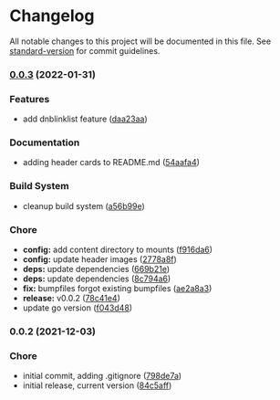 # Changelog

All notable changes to this project will be documented in this file. See [standard-version](https://github.com/conventional-changelog/standard-version) for commit guidelines.

### [0.0.3](https://github.com/dnb-org/dnb-hugo-sitemap/compare/v0.0.2...v0.0.3) (2022-01-31)


### Features

* add dnblinklist feature ([daa23aa](https://github.com/dnb-org/dnb-hugo-sitemap/commit/daa23aa808ac495154845e68395c581a47c13308))


### Documentation

* adding header cards to README.md ([54aafa4](https://github.com/dnb-org/dnb-hugo-sitemap/commit/54aafa46a378dca016296c166746ce315cb5223b))


### Build System

* cleanup build system ([a56b99e](https://github.com/dnb-org/dnb-hugo-sitemap/commit/a56b99e628b17ae6b953cab623dde7f08895b689))


### Chore

* **config:** add content directory to mounts ([f916da6](https://github.com/dnb-org/dnb-hugo-sitemap/commit/f916da64c348636754a4e2480575cfb0336e8f6a))
* **config:** update header images ([2778a8f](https://github.com/dnb-org/dnb-hugo-sitemap/commit/2778a8ffdcddc5d811f27ec13394baec49249f35))
* **deps:** update dependencies ([669b21e](https://github.com/dnb-org/dnb-hugo-sitemap/commit/669b21e746654b333efd62e4a2e5d1cba4b15461))
* **deps:** update dependencies ([8c794a6](https://github.com/dnb-org/dnb-hugo-sitemap/commit/8c794a62f28a16f7cc3f707e12504ca2680129d2))
* **fix:** bumpfiles forgot existing bumpfiles ([ae2a8a3](https://github.com/dnb-org/dnb-hugo-sitemap/commit/ae2a8a3e47609b09aedda2ec033d2ac47b5d6df0))
* **release:** v0.0.2 ([78c41e4](https://github.com/dnb-org/dnb-hugo-sitemap/commit/78c41e40b2cbe095a9662152e4b2f2d489c0cb83))
* update go version ([f043d48](https://github.com/dnb-org/dnb-hugo-sitemap/commit/f043d48ec4db64041b3118318fe89a46f1171e93))

### 0.0.2 (2021-12-03)


### Chore

* initial commit, adding .gitignore ([798de7a](https://github.com/dnb-org/dnb-hugo-sitemap/commit/798de7a61847bcf1a5d0a882a8d6c519b7984e85))
* initial release, current version ([84c5aff](https://github.com/dnb-org/dnb-hugo-sitemap/commit/84c5aff5a580cd2410117babef85721f703c1a9d))
